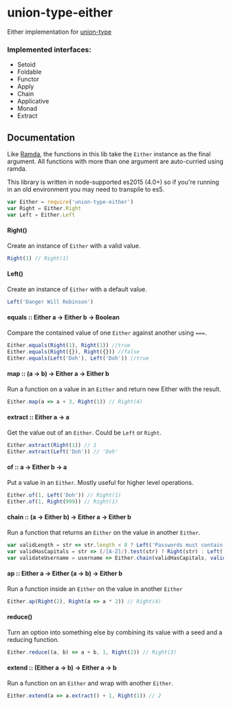 union-type-either
=================

Either implementation for [union-type](https://github.com/paldepind/union-type)


### Implemented interfaces:
* Setoid
* Foldable
* Functor
* Apply
* Chain
* Applicative
* Monad
* Extract


Documentation
-------------
Like [Ramda](https://github.com/ramda/ramda), the functions in this lib take
the `Either` instance as the final argument. All functions with more than one
argument are auto-curried using ramda.

This library is written in node-supported es2015 (4.0+) so if you're running in
an old environment you may need to transpile to es5.

```js
var Either = require('union-type-either')
var Right = Either.Right
var Left = Either.Left
```

#### Right()
Create an instance of `Either` with a valid value.
```js
Right(1) // Right(1)
```

#### Left()
Create an instance of `Either` with a default value.
```js
Left('Danger Will Robinson')
```

#### equals :: Either a -> Either b -> Boolean
Compare the contained value of one `Either` against another using `===`.

```js
Either.equals(Right(1), Right(1)) //true
Either.equals(Right({}), Right({})) //false
Either.equals(Left('Doh'), Left('Doh')) //true
```

#### map :: (a -> b) -> Either a -> Either b
Run a function on a value in an `Either` and return new Either with the result.
```js
Either.map(a => a + 3, Right(1)) // Right(4)
```

#### extract :: Either a -> a
Get the value out of an `Either`. Could be `Left` or `Right`.
```js
Either.extract(Right(1)) // 1
Either.extract(Left('Doh')) // 'Doh'
```

#### of :: a -> Either b -> a
Put a value in an `Either`. Mostly useful for higher level operations.
```js
Either.of(1, Left('Doh')) // Right(1)
Either.of(1, Right(999)) // Right(1)
```

#### chain :: (a -> Either b) -> Either a -> Either b
Run a function that returns an `Either` on the value in another `Either`.
```js
var validLength = str => str.length < 8 ? Left('Passwords must contain at least 8 characters') : Right(str)
var validHasCapitals = str => (/[A-Z]/).test(str) ? Right(str) : Left('Password must contain at least one capital')
var validateUsername = username => Either.chain(validHasCapitals, validLength(username))
```

#### ap :: Either a -> Either (a -> b) -> Either b
Run a function inside an `Either` on the value in another `Either`

```js
Either.ap(Right(2), Right(a => a * 2)) // Right(4)
```

#### reduce()
Turn an option into something else by combining its value with a seed and a reducing function.

```js
Either.reduce((a, b) => a + b, 1, Right(2)) // Right(3)
```

#### extend :: (Either a -> b) -> Either a -> b
Run a function on an `Either` and wrap with another `Either`.

```js
Either.extend(a => a.extract() + 1, Right(1)) // 2
```
